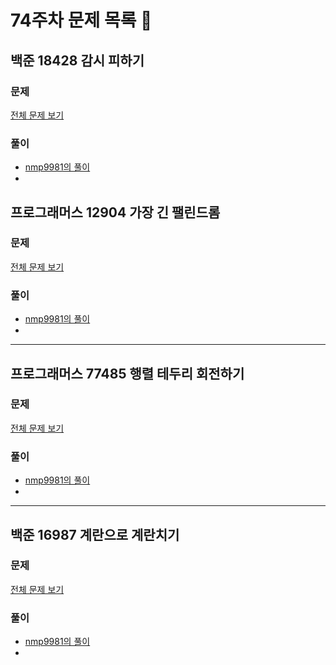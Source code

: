 # 74주차 문제 목록 📝

## 백준 18428 감시 피하기      
### 문제
[전체 문제 보기](https://www.acmicpc.net/problem/18428)    

### 풀이
- [nmp9981의 풀이](https://blog.naver.com/tybnasgo/223147104918)
- 

## 프로그래머스 12904 가장 긴 팰린드롬   
### 문제
[전체 문제 보기](https://school.programmers.co.kr/learn/courses/30/lessons/12904)

### 풀이
- [nmp9981의 풀이](https://blog.naver.com/tybnasgo/223147312692)
- 
___

## 프로그래머스 77485 행렬 테두리 회전하기    
### 문제
[전체 문제 보기](https://school.programmers.co.kr/learn/courses/30/lessons/77485)

### 풀이
- [nmp9981의 풀이](https://blog.naver.com/tybnasgo/223148309461)
- 
___

## 백준 16987 계란으로 계란치기    
### 문제
[전체 문제 보기](https://www.acmicpc.net/problem/16987)

### 풀이
- [nmp9981의 풀이](https://blog.naver.com/tybnasgo/222988774962)
- 
